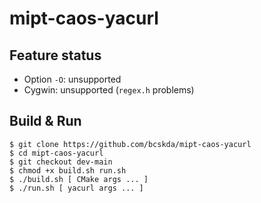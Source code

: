 # mipt-caos-yacurl

## Feature status
- Option ```-O```: unsupported
- Cygwin: unsupported (```regex.h``` problems)

## Build & Run

```
$ git clone https://github.com/bcskda/mipt-caos-yacurl
$ cd mipt-caos-yacurl
$ git checkout dev-main
$ chmod +x build.sh run.sh
$ ./build.sh [ CMake args ... ]
$ ./run.sh [ yacurl args ... ]
```
